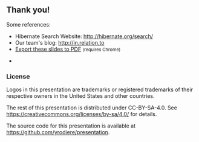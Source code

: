 <!-- .slide: data-state="focus" -->
## Thank you!

Some references:

* Hibernate Search Website: <http://hibernate.org/search/>
* Our team's blog: <http://in.relation.to>
* <a href="?print-pdf">Export these slides to PDF</a> <small>(requires Chrome)</small>

-

### License

Logos in this presentation are trademarks or registered trademarks of their respective owners in the United States and other countries.

The rest of this presentation is distributed under CC-BY-SA-4.0. See https://creativecommons.org/licenses/by-sa/4.0/ for details.

The source code for this presentation is available at https://github.com/yrodiere/presentation.
